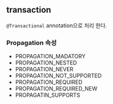 ## transaction

``@Transactional`` annotation으로 처리 한다.

### Propagation 속성
- PROPAGATION_MADATORY
- PROPAGATION_NESTED
- PROPAGATION_NEVER
- PROPAGATION_NOT_SUPPORTED
- PROPAGATION_REQUIRED
- PROPAGATION_REQUIRED_NEW
- PROPAGATIN_SUPPORTS